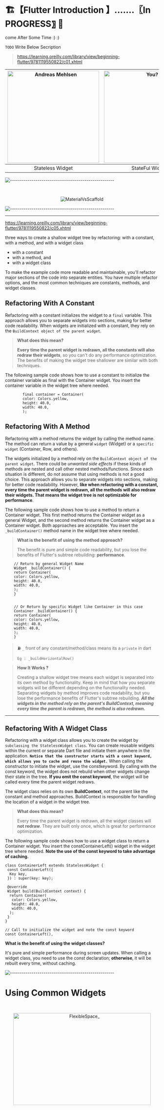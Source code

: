 # 🏗️【Flutter Introduction 】.......〖In PROGRESS〗 🚧

come After Some Time :) :)

`TODO` Write Below Secription

> https://learning.oreilly.com/library/view/beginning-flutter/9781119550822/c01.xhtml

[](../../PlayGround/ResourcesFiles/Flutter_Dart/StateFulWidget.jpeg)

| [<img alt="Andreas Mehlsen" src="../../../PlayGround/ResourcesFiles/Flutter_Dart/StatelesWidget_.jpeg" width="300" height="300">](https://twitter.com/andreasmehlsen) | [<img alt="You?" src="../../../PlayGround/ResourcesFiles/Flutter_Dart/StateFulWidget_.jpeg" width="300" height="300">](https://github.com/andreasbm/readme/blob/master/CONTRIBUTING.md) |
| :-------------------------------------------------------------------------------------------------------------------------------------------------------------------: | :-------------------------------------------------------------------------------------------------------------------------------------------------------------------------------------: |
|                                                                           Stateless Widget                                                                            |                                                                                     StateFul Widget                                                                                     |

![-----------------------------------------------------](../../../PlayGround/ResourcesFiles/ReadMeResources/lines/aqua.png)

<br>
<p align="center"> <img src="../../../PlayGround/ResourcesFiles/Flutter_Dart/MaterialVsScaffold_.gif" alt="MaterialVsScaffold">
</p>

![-----------------------------------------------------](../../../PlayGround/ResourcesFiles/ReadMeResources/lines/aqua.png)

---

https://learning.oreilly.com/library/view/beginning-flutter/9781119550822/c05.xhtml

three ways to create a shallow widget tree by refactoring: with a constant, with a method, and with a widget class

- with a constant
- with a method, and
- with a widget class

To make the example code more readable and maintainable, you'll refactor major sections of the code into separate entities. You have multiple refactor options, and the most common techniques are constants, methods, and widget classes.

## Refactoring With A Constant

Refactoring with a constant initializes the widget to a `final` variable. This approach allows you to separate widgets into sections, making for better code readability. When widgets are initialized with a constant, they rely on the `BuildContext object of the parent widget`.

> **What does this mean?**
>
> **Every time the parent widget is redrawn, all the constants will also redraw their widgets**, so you can't do any performance optimization. The benefits of making the widget tree shallower are similar with both techniques.

The following sample code shows how to use a constant to initialize the container variable as final with the Container widget. You insert the container variable in the widget tree where needed.

```
        final container = Container(
        color: Colors.yellow,
        height: 40.0,
        width: 40.0,
        );
```

## Refactoring With A Method

Refactoring with a method returns the widget by calling the method name. The method can return a value by a general `widget` (Widget) or a `specific widget` (Container, Row, and others).

The widgets initialized by a method rely on the `BuildContext object of the parent widget`. There could be _unwanted side effects_ if these kinds of methods are nested and call other nested methods/functions. Since each situation is different, do not assume that using methods is not a good choice. This approach allows you to separate widgets into sections, making for better code readability. However, **like when refactoring with a constant, every time the parent widget is redrawn, all the methods will also redraw their widgets. That means the widget tree is not optimizable for performance**.

The following sample code shows how to use a method to return a Container widget. This first method returns the Container widget as a general Widget, and the second method returns the Container widget as a Container widget. Both approaches are acceptable. You insert the `_buildContainer()` method name in the widget tree where needed.

> **What is the benefit of using the method approach?**
>
> The benefit is pure and simple code readability, but you lose the benefits of Flutter's subtree rebuilding: **performance**.

```
    // Return by general Widget Name
    Widget _buildContainer() {
    return Container(
    color: Colors.yellow,
    height: 40.0,
    width: 40.0,
    );
    }


    // Or Return by specific Widget like Container in this case
    Container _buildContainer() {
    return Container(
    color: Colors.yellow,
    height: 40.0,
    width: 40.0,
    );
    }
```

<!-- ## REFACTORING WITH A CONSTANT -->

> ⛽️ `_` front of any constant/method/class means its a `private` in dart
>
> `Eg : _buildHorizontalRow()`

> **How It Works ?**
>
> Creating a shallow widget tree means each widget is separated into its own method by functionality. Keep in mind that how you separate widgets will be different depending on the functionality needed. Separating widgets by method improves code readability, but you lose the performance benefits of Flutter's subtree rebuilding. _**All the widgets in the method rely on the parent's BuildContext, meaning every time the parent is redrawn, the method is also redrawn.**_

---

## Refactoring With A Widget Class

Refactoring with a widget class allows you to create the widget by `subclassing the StatelessWidget class`. You can create reusable widgets within the current or separate Dart file and initiate them anywhere in the application. **`Notice that the constructor starts with a const keyword, which allows you to cache and reuse the widget.`** When calling the constructor to initiate the widget, use the constkeyword. By calling with the const keyword, the widget does not rebuild when other widgets change their state in the tree. **If you omit the const keyword**, the widget will be called every time the parent widget redraws.

The widget class relies on its own **BuildContext**, not the parent like the constant and method approaches. BuildContext is responsible for handling the location of a widget in the widget tree.

> **What does this mean?**
>
> Every time the parent widget is redrawn, all the widget classes will **not redraw**. They are built only once, which is great for performance optimization.

The following sample code shows how to use a widget class to return a Container widget. You insert the constContainerLeft() widget in the widget tree where needed. **Note the use of the const keyword to take advantage of caching.**

```
class ContainerLeft extends StatelessWidget {
 const ContainerLeft({
  Key key,
 }) : super(key: key);

 @override
 Widget build(BuildContext context) {
  return Container(
   color: Colors.yellow,
   height: 40.0,
   width: 40.0,
  );
 }
}

// Call to initialize the widget and note the const keyword
const ContainerLeft(),
```

**What is the benefit of using the widget classes?**

It's pure and simple performance during screen updates. When calling a widget class, you need to use the const declaration; **otherwise**, it will be rebuilt every time, without caching.

![-----------------------------------------------------](../../../PlayGround/ResourcesFiles/ReadMeResources/lines/aqua.png)

# Using Common Widgets

<br>
<p align="center"> <img height="300" width="450" src="../../../PlayGround/ResourcesFiles/Flutter_Dart/FlexibleSpace_.png" alt="FlexibleSpace_">
</p>
